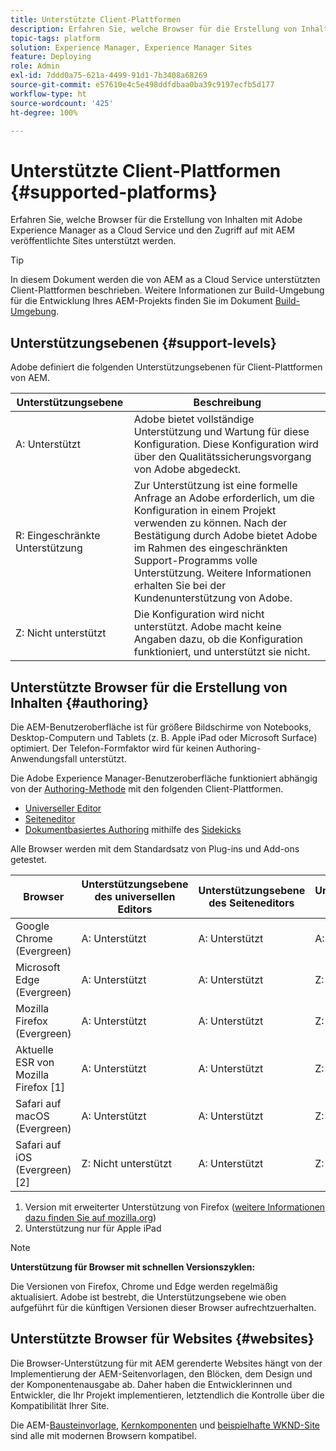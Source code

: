 ```yaml
---
title: Unterstützte Client-Plattformen
description: Erfahren Sie, welche Browser für die Erstellung von Inhalten mit Adobe Experience Manager as a Cloud Service und den Zugriff auf mit AEM veröffentlichte Sites unterstützt werden.
topic-tags: platform
solution: Experience Manager, Experience Manager Sites
feature: Deploying
role: Admin
exl-id: 7ddd0a75-621a-4499-91d1-7b3408a68269
source-git-commit: e57610e4c5e498ddfdbaa0ba39c9197ecfb5d177
workflow-type: ht
source-wordcount: '425'
ht-degree: 100%

---
```


# Unterstützte Client-Plattformen {#supported-platforms}

Erfahren Sie, welche Browser für die Erstellung von Inhalten mit Adobe Experience Manager as a Cloud Service und den Zugriff auf mit AEM veröffentlichte Sites unterstützt werden.

>[!TIP]
>
>In diesem Dokument werden die von AEM as a Cloud Service unterstützten Client-Plattformen beschrieben. Weitere Informationen zur Build-Umgebung für die Entwicklung Ihres AEM-Projekts finden Sie im Dokument [Build-Umgebung](/help/implementing/cloud-manager/getting-access-to-aem-in-cloud/build-environment-details.md).

## Unterstützungsebenen {#support-levels}

Adobe definiert die folgenden Unterstützungsebenen für Client-Plattformen von AEM.

| Unterstützungsebene | Beschreibung |
|---|---|
| A: Unterstützt | Adobe bietet vollständige Unterstützung und Wartung für diese Konfiguration. Diese Konfiguration wird über den Qualitätssicherungsvorgang von Adobe abgedeckt. |
| R: Eingeschränkte Unterstützung  | Zur Unterstützung ist eine formelle Anfrage an Adobe erforderlich, um die Konfiguration in einem Projekt verwenden zu können. Nach der Bestätigung durch Adobe bietet Adobe im Rahmen des eingeschränkten Support-Programms volle Unterstützung. Weitere Informationen erhalten Sie bei der Kundenunterstützung von Adobe. |
| Z: Nicht unterstützt | Die Konfiguration wird nicht unterstützt. Adobe macht keine Angaben dazu, ob die Konfiguration funktioniert, und unterstützt sie nicht. |

## Unterstützte Browser für die Erstellung von Inhalten {#authoring}

Die AEM-Benutzeroberfläche ist für größere Bildschirme von Notebooks, Desktop-Computern und Tablets (z. B. Apple iPad oder Microsoft Surface) optimiert. Der Telefon-Formfaktor wird für keinen Authoring-Anwendungsfall unterstützt.

Die Adobe Experience Manager-Benutzeroberfläche funktioniert abhängig von der [Authoring-Methode](/help/edge/overview.md#authoring-method) mit den folgenden Client-Plattformen. 

* [Universeller Editor](/help/sites-cloud/authoring/universal-editor/authoring.md)
* [Seiteneditor](/help/sites-cloud/authoring/page-editor/introduction.md)
* [Dokumentbasiertes Authoring](/help/edge/docs/authoring.md) mithilfe des [Sidekicks](/help/edge/docs/sidekick.md)

Alle Browser werden mit dem Standardsatz von Plug-ins und Add-ons getestet.

| Browser | Unterstützungsebene des universellen Editors | Unterstützungsebene des Seiteneditors | Unterstützungsebene des Sidekicks |
|---|---|---|---|
| Google Chrome (Evergreen) | A: Unterstützt | A: Unterstützt | A: Unterstützt |
| Microsoft Edge (Evergreen) | A: Unterstützt | A: Unterstützt | Z: Nicht unterstützt |
| Mozilla Firefox (Evergreen) | A: Unterstützt | A: Unterstützt | Z: Nicht unterstützt |
| Aktuelle ESR von Mozilla Firefox [1] | A: Unterstützt | A: Unterstützt | Z: Nicht unterstützt |
| Safari auf macOS (Evergreen) | A: Unterstützt | A: Unterstützt | Z: Nicht unterstützt |
| Safari auf iOS (Evergreen) [2] | Z: Nicht unterstützt | A: Unterstützt | Z: Nicht unterstützt |

1. Version mit erweiterter Unterstützung von Firefox ([weitere Informationen dazu finden Sie auf mozilla.org](https://www.mozilla.org/de-DE/firefox/enterprise/))
1. Unterstützung nur für Apple iPad

>[!NOTE]
>
>**Unterstützung für Browser mit schnellen Versionszyklen:**
>
>Die Versionen von Firefox, Chrome und Edge werden regelmäßig aktualisiert. Adobe ist bestrebt, die Unterstützungsebene wie oben aufgeführt für die künftigen Versionen dieser Browser aufrechtzuerhalten.

## Unterstützte Browser für Websites {#websites}

Die Browser-Unterstützung für mit AEM gerenderte Websites hängt von der Implementierung der AEM-Seitenvorlagen, den Blöcken, dem Design und der Komponentenausgabe ab. Daher haben die Entwicklerinnen und Entwickler, die Ihr Projekt implementieren, letztendlich die Kontrolle über die Kompatibilität Ihrer Site.

Die AEM-[Bausteinvorlage,](/help/edge/wysiwyg-authoring/edge-dev-getting-started.md#create-github-project) [Kernkomponenten](/help/implementing/developing/components/overview.md#aem-core-components) und [beispielhafte WKND-Site](/help/implementing/developing/introduction/develop-wknd-tutorial.md) sind alle mit modernen Browsern kompatibel.
